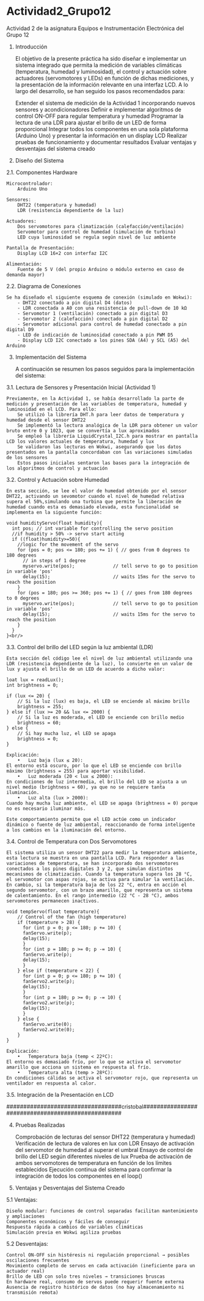 # Actividad2_Grupo12
Actividad 2 de la asignatura Equipos e Instrumentación Electrónica del Grupo 12

1. Introducción

	El objetivo de la presente práctica ha sido diseñar e implementar un sistema integrado que permita la medición de variables climáticas (temperatura, humedad y luminosidad), el control y actuación sobre actuadores (servomotores y LEDs) en función de dichas mediciones, y la presentación de la información relevante en una interfaz LCD. A lo largo del desarrollo, se han seguido los pasos recomendados para:
	
	Extender el sistema de medición de la Actividad 1 incorporando nuevos sensores y acondicionadores
	Definir e implementar algoritmos de control ON-OFF para regular temperatura y humedad
	Programar la lectura de una LDR para ajustar el brillo de un LED de forma proporcional
	Integrar todos los componentes en una sola plataforma (Arduino Uno) y presentar la información en un display LCD
	Realizar pruebas de funcionamiento y documentar resultados
	Evaluar ventajas y desventajas del sistema creado

2. Diseño del Sistema

2.1. Componentes Hardware

	Microcontrolador:
		Arduino Uno
	
	Sensores:
		DHT22 (temperatura y humedad)
		LDR (resistencia dependiente de la luz)
	
	Actuadores:
		Dos servomotores para climatización (calefacción/ventilación)
		Servomotor para control de humedad (simulación de turbina)
		LED cuya luminosidad se regula según nivel de luz ambiente

	Pantalla de Presentación:
		Display LCD 16×2 con interfaz I2C
	
	Alimentación:
		Fuente de 5 V (del propio Arduino o módulo externo en caso de demanda mayor)

2.2. Diagrama de Conexiones

	Se ha diseñado el siguiente esquema de conexión (simulado en Wokwi):
		- DHT22 conectado a pin digital D4 (datos)
		- LDR conectada a A0 con una resistencia de pull-down de 10 kΩ
		- Servomotor 1 (ventilación) conectado a pin digital D3
		- Servomotor 2 (calefacción) conectado a pin digital D2
		- Servomotor adicional para control de humedad conectado a pin digital D9
		- LED de indicación de luminosidad conectado a pin PWM D5
		- Display LCD I2C conectado a los pines SDA (A4) y SCL (A5) del Arduino

3. Implementación del Sistema

	A continuación se resumen los pasos seguidos para la implementación del sistema:

3.1. Lectura de Sensores y Presentación Inicial (Actividad 1)

	Previamente, en la Actividad 1, se había desarrollado la parte de medición y presentación de las variables de temperatura, humedad y luminosidad en el LCD. Para ello:
		Se utilizó la librería DHT.h para leer datos de temperatura y humedad desde el sensor DHT22
		Se implementó la lectura analógica de la LDR para obtener un valor bruto entre 0 y 1023, que se convertía a lux aproximados
		Se empleó la librería LiquidCrystal_I2C.h para mostrar en pantalla LCD los valores actuales de temperatura, humedad y lux
		Se validaron las lecturas en Wokwi, asegurando que los datos presentados en la pantalla concordaban con las variaciones simuladas de los sensores
		Estos pasos iniciales sentaron las bases para la integración de los algoritmos de control y actuación

3.2. Control y Actuación sobre Humedad

	En esta sección, se lee el valor de humedad obtenido por el sensor DHT22, activando un sevomotor cuando el nivel de humedad relativa supera el 50%,simulando una turbina que permite la liberación de humedad cuando esta es demasiado elevada, esta funcionalidad se implementa en la siguiente función:
	
	void humidityServo(float humidity){
	  int pos; // int variable for controlling the servo position
	  //if humidity > 50% -> servo start acting
	  if ((float)humidity>=50){ 
	    //logic for the movement of the servo
	    for (pos = 0; pos <= 180; pos += 1) { // goes from 0 degrees to 180 degrees
	      // in steps of 1 degree
	      myservo.write(pos);              // tell servo to go to position in variable 'pos'
	      delay(15);                       // waits 15ms for the servo to reach the position
	    }
	    for (pos = 180; pos >= 360; pos += 1) { // goes from 180 degrees to 0 degrees
	      myservo.write(pos);              // tell servo to go to position in variable 'pos'
	      delay(15);                       // waits 15ms for the servo to reach the position
	    }
	  }
	}<br/>



3.3. Control del brillo del LED según la luz ambiental (LDR)

	Esta sección del código lee el nivel de luz ambiental utilizando una LDR (resistencia dependiente de la luz), lo convierte en un valor de lux y ajusta el brillo de un LED de acuerdo a dicho valor:
	
	loat lux = readLux();
	int brightness = 0;
	
	if (lux <= 20) {
	    // Si la luz (lux) es baja, el LED se enciende al máximo brillo
	    brightness = 255;
	} else if (lux >= 20 && lux <= 2000) {
	    // Si la luz es moderada, el LED se enciende con brillo medio
	    brightness = 60;
	} else {
	    // Si hay mucha luz, el LED se apaga
	    brightness = 0;
	}
	
	Explicación:
		•	Luz baja (lux ≤ 20):
	El entorno está oscuro, por lo que el LED se enciende con brillo máximo (brightness = 255) para aportar visibilidad.
		•	Luz moderada (20 < lux ≤ 2000):
	En condiciones de luz intermedia, el brillo del LED se ajusta a un nivel medio (brightness = 60), ya que no se requiere tanta iluminación.
		•	Luz alta (lux > 2000):
	Cuando hay mucha luz ambiente, el LED se apaga (brightness = 0) porque no es necesario iluminar más.
	
	Este comportamiento permite que el LED actúe como un indicador dinámico o fuente de luz ambiental, reaccionando de forma inteligente a los cambios en la iluminación del entorno.

3.4. Control de Temperatura con Dos Servomotores
	
	El sistema utiliza un sensor DHT22 para medir la temperatura ambiente, esta lectura se muestra en una pantalla LCD. Para responder a las variaciones de temperatura, se han incorporado dos servomotores conectados a los pines digitales 3 y 2, que simulan distintos mecanismos de climatización. Cuando la temperatura supera los 28 °C, el servomotor con aspas rojas, se activa para simular la ventilación. En cambio, si la temperatura baja de los 22 °C, entra en acción el segundo servomotor, con un brazo amarillo, que representa un sistema de calentamiento. En el rango intermedio (22 °C - 28 °C), ambos servomotores permanecen inactivos.
	
	void tempServo(float temperature){
	    // Control of the fan (high temperature)
	    if (temperature > 28) {
	      for (int p = 0; p <= 180; p += 10) {
	      fanServo.write(p);
	      delay(15);
	      }
	      for (int p = 180; p >= 0; p -= 10) {
	      fanServo.write(p);
	      delay(15);
	      }
	    } else if (temperature < 22) {
	      for (int p = 0; p <= 180; p += 10) {
	      fanServo2.write(p);
	      delay(15);
	      }
	      for (int p = 180; p >= 0; p -= 10) {
	      fanServo2.write(p);
	      delay(15);
	      }
	    } else {
	      fanServo.write(0);
	      fanServo2.write(0);
	    }
	}
	
	Explicación:
		•	Temperatura baja (temp < 22ºC):
	El entorno es demasiado frío, por lo que se activa el servomotor amarillo que acciona un sistema en respuesta al frío.
		•	Temperatura alta (temp > 28ºC):
	En condiciones cálidas se activa el servomotor rojo, que representa un ventilador en respuesta al calor.


3.5. Integración de la Presentación en LCD

##################################cristobal##################################################

4. Pruebas Realizadas

	Comprobación de lecturas del sensor DHT22 (temperatura y humedad)
	Verificación de lectura de valores en lux con LDR
	Ensayo de activación del servomotor de humedad al superar el umbral
	Ensayo de control de brillo del LED según diferentes niveles de lux
	Prueba de activación de ambos servomotores de temperatura en función de los límites establecidos
	Ejecución continua del sistema para confirmar la integración de todos los componentes en el loop()

5. Ventajas y Desventajas del Sistema Creado

5.1 Ventajas:

	Diseño modular: funciones de control separadas facilitan mantenimiento y ampliaciones
	Componentes económicos y fáciles de conseguir
	Respuesta rápida a cambios de variables climáticas
	Simulación previa en Wokwi agiliza pruebas

5.2 Desventajas:

	Control ON-OFF sin histéresis ni regulación proporcional → posibles oscilaciones frecuentes
	Movimiento completo de servos en cada activación (ineficiente para un actuador real)
	Brillo de LED con solo tres niveles → transiciones bruscas
	En hardware real, consumo de servos puede requerir fuente externa
	Ausencia de registro histórico de datos (no hay almacenamiento ni transmisión remota)
